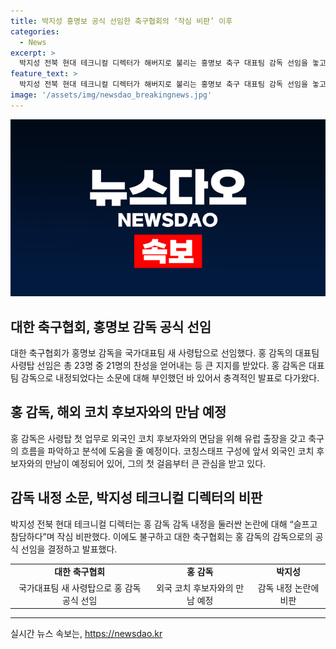 ```yaml
---
title: 박지성 홍명보 공식 선임한 축구협회의 ‘작심 비판’ 이후
categories:
  - News
excerpt: >
  박지성 전북 현대 테크니컬 디렉터가 해버지로 불리는 홍명보 축구 대표팀 감독 선임을 놓고 비판하는 가운데, 대한축구협회가 홍 감독을 확정했다. 서면결의를 통해 홍 감독을 21명 중 21명이 찬성했고, 이에 따라 공식 선임되었다. 홍 감독은 코칭스태프 구성에 나설 예정이며, 유럽 출장을 통해 외국인 코치 후보를 면담할 예정이다. (150자)
feature_text: >
  박지성 전북 현대 테크니컬 디렉터가 해버지로 불리는 홍명보 축구 대표팀 감독 선임을 놓고 비판하는 가운데, 대한축구협회가 홍 감독을 확정했다. 서면결의를 통해 홍 감독을 21명 중 21명이 찬성했고, 이에 따라 공식 선임되었다. 홍 감독은 코칭스태프 구성에 나설 예정이며, 유럽 출장을 통해 외국인 코치 후보를 면담할 예정이다. (150자)
image: '/assets/img/newsdao_breakingnews.jpg'
---
```


<p><img src="/assets/img/newsdao_breakingnews.jpg" alt="pcversion 속보" /></p>

<h2 data-ke-size="size26">대한 축구협회, 홍명보 감독 공식 선임</h2>

<p data-ke-size="size16">대한 축구협회가 홍명보 감독을 국가대표팀 새 사령탑으로 선임했다. 홍 감독의 대표팀 사령탑 선임은 총 23명 중 21명의 찬성을 얻어내는 등 큰 지지를 받았다. 홍 감독은 대표팀 감독으로 내정되었다는 소문에 대해 부인했던 바 있어서 충격적인 발표로 다가왔다.</p>

<h2 data-ke-size="size26">홍 감독, 해외 코치 후보자와의 만남 예정</h2>

<p data-ke-size="size16">홍 감독은 사령탑 첫 업무로 외국인 코치 후보자와의 면담을 위해 유럽 출장을 갖고 축구의 흐름을 파악하고 분석에 도움을 줄 예정이다. 코칭스태프 구성에 앞서 외국인 코치 후보자와의 만남이 예정되어 있어, 그의 첫 걸음부터 큰 관심을 받고 있다.</p>

<h2 data-ke-size="size26">감독 내정 소문, 박지성 테크니컬 디렉터의 비판</h2>

<p data-ke-size="size16">박지성 전북 현대 테크니컬 디렉터는 홍 감독 감독 내정을 둘러싼 논란에 대해 “슬프고 참담하다”며 작심 비판했다. 이에도 불구하고 대한 축구협회는 홍 감독의 감독으로의 공식 선임을 결정하고 발표했다. </p>

<table>
    <tr>
        <td style="text-align: center; height: 17px;"><b>대한 축구협회</b></td>
        <td style="text-align: center; height: 17px;"><b>홍 감독</b></td>
        <td style="text-align: center; height: 17px;"><b>박지성</b></td>
    </tr>
    <tr>
        <td style="text-align: center; height: 17px;">국가대표팀 새 사령탑으로 홍 감독 공식 선임</td>
        <td style="text-align: center; height: 17px;">외국 코치 후보자와의 만남 예정</td>
        <td style="text-align: center; height: 17px;">감독 내정 논란에 비판</td>
    </tr>
</table>

<p><hr></p>
실시간 뉴스 속보는, <a href="https://newsdao.kr" rel="dofollow">https://newsdao.kr</a>


